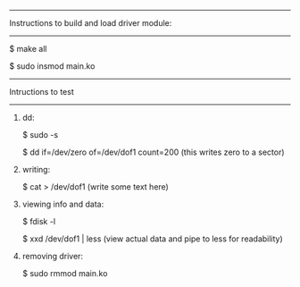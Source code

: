 -------------------------------------------------------------------------------------

Instructions to build and load driver module:

-------------------------------------------------------------------------------------

   $ make all
   
   $ sudo insmod main.ko

-------------------------------------------------------------------------------------

Intructions to test

-------------------------------------------------------------------------------------

1. dd:

   $ sudo -s

   $ dd if=/dev/zero of=/dev/dof1 count=200 (this writes zero to a sector)


2. writing:

   $ cat > /dev/dof1 (write some text here)


3. viewing info and data:

   $ fdisk -l

   $ xxd /dev/dof1 | less (view actual data and pipe to less for readability)


4. removing driver:

   $ sudo rmmod main.ko

